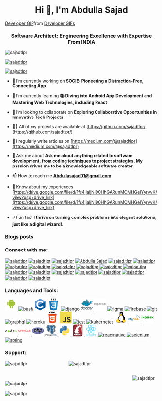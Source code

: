 <h1 align="center">Hi 👋, I'm Abdulla Sajad</h1>
<div class="tenor-gif-embed" data-postid="23414225" data-share-method="host" data-aspect-ratio="1.20301" data-width="100%"><a href="https://tenor.com/view/developer-gif-23414225">Developer GIF</a>from <a href="https://tenor.com/search/developer-gifs">Developer GIFs</a></div> <script type="text/javascript" async src="https://tenor.com/embed.js"></script>
<h3 align="center">Software Architect: Engineering Excellence with Expertise From INDIA</h3>

<p align="left"> <img src="https://komarev.com/ghpvc/?username=sajadtlpr&label=Profile%20views&color=0e75b6&style=flat" alt="sajadtlpr" /> </p>

<p align="left"> <a href="https://github.com/ryo-ma/github-profile-trophy"><img src="https://github-profile-trophy.vercel.app/?username=sajadtlpr" alt="sajadtlpr" /></a> </p>

<p align="left"> <a href="https://twitter.com/sajadtlpr" target="blank"><img src="https://img.shields.io/twitter/follow/sajadtlpr?logo=twitter&style=for-the-badge" alt="sajadtlpr" /></a> </p>

- 🔭 I’m currently working on **SOCIE: Pioneering a Distraction-Free, Connecting App**

- 🌱 I’m currently learning **📚 Diving into Android App Development and Mastering Web Technologies, including React**

- 👯 I’m looking to collaborate on **Exploring Collaborative Opportunities in Innovative Tech Projects**

- 👨‍💻 All of my projects are available at [https://github.com/sajadtlpr/](https://github.com/sajadtlpr/)

- 📝 I regularly write articles on [https://medium.com/@sajadtlpr](https://medium.com/@sajadtlpr)

- 💬 Ask me about **Ask me about anything related to software development, from coding techniques to project strategies. My passion drives me to be a knowledgeable software creator.**

- 📫 How to reach me **Abdullasajad01@gmail.com**

- 📄 Know about my experiences [https://drive.google.com/file/d/1fs4jialjNI90HhGARunMCMHGelYyrvvK/view?usp=drive_link](https://drive.google.com/file/d/1fs4jialjNI90HhGARunMCMHGelYyrvvK/view?usp=drive_link)

- ⚡ Fun fact **I thrive on turning complex problems into elegant solutions, just like a digital wizard!.**

### Blogs posts
<!-- BLOG-POST-LIST:START -->
<!-- BLOG-POST-LIST:END -->

<h3 align="left">Connect with me:</h3>
<p align="left">
<a href="https://codepen.io/sajadtlpr" target="blank"><img align="center" src="https://raw.githubusercontent.com/rahuldkjain/github-profile-readme-generator/master/src/images/icons/Social/codepen.svg" alt="sajadtlpr" height="30" width="40" /></a>
<a href="https://dev.to/sajadtlpr" target="blank"><img align="center" src="https://raw.githubusercontent.com/rahuldkjain/github-profile-readme-generator/master/src/images/icons/Social/devto.svg" alt="sajadtlpr" height="30" width="40" /></a>
<a href="https://twitter.com/sajadtlpr" target="blank"><img align="center" src="https://raw.githubusercontent.com/rahuldkjain/github-profile-readme-generator/master/src/images/icons/Social/twitter.svg" alt="sajadtlpr" height="30" width="40" /></a>
<a href="https://linkedin.com/in/Abdulla Sajad" target="blank"><img align="center" src="https://raw.githubusercontent.com/rahuldkjain/github-profile-readme-generator/master/src/images/icons/Social/linked-in-alt.svg" alt="Abdulla Sajad" height="30" width="40" /></a>
<a href="https://stackoverflow.com/users/sajad.tlpr" target="blank"><img align="center" src="https://raw.githubusercontent.com/rahuldkjain/github-profile-readme-generator/master/src/images/icons/Social/stack-overflow.svg" alt="sajad.tlpr" height="30" width="40" /></a>
<a href="https://codesandbox.com/sajadtlpr" target="blank"><img align="center" src="https://raw.githubusercontent.com/rahuldkjain/github-profile-readme-generator/master/src/images/icons/Social/codesandbox.svg" alt="sajadtlpr" height="30" width="40" /></a>
<a href="https://kaggle.com/sajadtlpr" target="blank"><img align="center" src="https://raw.githubusercontent.com/rahuldkjain/github-profile-readme-generator/master/src/images/icons/Social/kaggle.svg" alt="sajadtlpr" height="30" width="40" /></a>
<a href="https://fb.com/sajadtlpr" target="blank"><img align="center" src="https://raw.githubusercontent.com/rahuldkjain/github-profile-readme-generator/master/src/images/icons/Social/facebook.svg" alt="sajadtlpr" height="30" width="40" /></a>
<a href="https://instagram.com/sajad.tlpr" target="blank"><img align="center" src="https://raw.githubusercontent.com/rahuldkjain/github-profile-readme-generator/master/src/images/icons/Social/instagram.svg" alt="sajad.tlpr" height="30" width="40" /></a>
<a href="https://www.behance.net/sajadtlpr" target="blank"><img align="center" src="https://raw.githubusercontent.com/rahuldkjain/github-profile-readme-generator/master/src/images/icons/Social/behance.svg" alt="sajadtlpr" height="30" width="40" /></a>
<a href="https://hashnode.com/sajadtlpr" target="blank"><img align="center" src="https://raw.githubusercontent.com/rahuldkjain/github-profile-readme-generator/master/src/images/icons/Social/hashnode.svg" alt="sajadtlpr" height="30" width="40" /></a>
<a href="https://medium.com/sajad.tlpr" target="blank"><img align="center" src="https://raw.githubusercontent.com/rahuldkjain/github-profile-readme-generator/master/src/images/icons/Social/medium.svg" alt="sajad.tlpr" height="30" width="40" /></a>
<a href="https://www.codechef.com/users/sajadtlpr" target="blank"><img align="center" src="https://cdn.jsdelivr.net/npm/simple-icons@3.1.0/icons/codechef.svg" alt="sajadtlpr" height="30" width="40" /></a>
<a href="https://www.hackerrank.com/sajadtlpr" target="blank"><img align="center" src="https://raw.githubusercontent.com/rahuldkjain/github-profile-readme-generator/master/src/images/icons/Social/hackerrank.svg" alt="sajadtlpr" height="30" width="40" /></a>
<a href="https://codeforces.com/profile/sajadtlpr" target="blank"><img align="center" src="https://raw.githubusercontent.com/rahuldkjain/github-profile-readme-generator/master/src/images/icons/Social/codeforces.svg" alt="sajadtlpr" height="30" width="40" /></a>
<a href="https://www.leetcode.com/sajadtlpr" target="blank"><img align="center" src="https://raw.githubusercontent.com/rahuldkjain/github-profile-readme-generator/master/src/images/icons/Social/leet-code.svg" alt="sajadtlpr" height="30" width="40" /></a>
<a href="https://www.hackerearth.com/sajadtlpr" target="blank"><img align="center" src="https://raw.githubusercontent.com/rahuldkjain/github-profile-readme-generator/master/src/images/icons/Social/hackerearth.svg" alt="sajadtlpr" height="30" width="40" /></a>
<a href="https://auth.geeksforgeeks.org/user/sajadtlpr" target="blank"><img align="center" src="https://raw.githubusercontent.com/rahuldkjain/github-profile-readme-generator/master/src/images/icons/Social/geeks-for-geeks.svg" alt="sajadtlpr" height="30" width="40" /></a>
<a href="https://www.topcoder.com/members/sajadtlpr" target="blank"><img align="center" src="https://raw.githubusercontent.com/rahuldkjain/github-profile-readme-generator/master/src/images/icons/Social/topcoder.svg" alt="sajadtlpr" height="30" width="40" /></a>
<a href="/sajadtlpr" target="blank"><img align="center" src="https://raw.githubusercontent.com/rahuldkjain/github-profile-readme-generator/master/src/images/icons/Social/rss.svg" alt="sajadtlpr" height="30" width="40" /></a>
</p>

<h3 align="left">Languages and Tools:</h3>
<p align="left"> <a href="https://developer.android.com" target="_blank" rel="noreferrer"> <img src="https://raw.githubusercontent.com/devicons/devicon/master/icons/android/android-original-wordmark.svg" alt="android" width="40" height="40"/> </a> <a href="https://www.gnu.org/software/bash/" target="_blank" rel="noreferrer"> <img src="https://www.vectorlogo.zone/logos/gnu_bash/gnu_bash-icon.svg" alt="bash" width="40" height="40"/> </a> <a href="https://www.cprogramming.com/" target="_blank" rel="noreferrer"> <img src="https://raw.githubusercontent.com/devicons/devicon/master/icons/c/c-original.svg" alt="c" width="40" height="40"/> </a> <a href="https://www.w3schools.com/css/" target="_blank" rel="noreferrer"> <img src="https://raw.githubusercontent.com/devicons/devicon/master/icons/css3/css3-original-wordmark.svg" alt="css3" width="40" height="40"/> </a> <a href="https://www.djangoproject.com/" target="_blank" rel="noreferrer"> <img src="https://cdn.worldvectorlogo.com/logos/django.svg" alt="django" width="40" height="40"/> </a> <a href="https://www.docker.com/" target="_blank" rel="noreferrer"> <img src="https://raw.githubusercontent.com/devicons/devicon/master/icons/docker/docker-original-wordmark.svg" alt="docker" width="40" height="40"/> </a> <a href="https://expressjs.com" target="_blank" rel="noreferrer"> <img src="https://raw.githubusercontent.com/devicons/devicon/master/icons/express/express-original-wordmark.svg" alt="express" width="40" height="40"/> </a> <a href="https://www.figma.com/" target="_blank" rel="noreferrer"> <img src="https://www.vectorlogo.zone/logos/figma/figma-icon.svg" alt="figma" width="40" height="40"/> </a> <a href="https://firebase.google.com/" target="_blank" rel="noreferrer"> <img src="https://www.vectorlogo.zone/logos/firebase/firebase-icon.svg" alt="firebase" width="40" height="40"/> </a> <a href="https://git-scm.com/" target="_blank" rel="noreferrer"> <img src="https://www.vectorlogo.zone/logos/git-scm/git-scm-icon.svg" alt="git" width="40" height="40"/> </a> <a href="https://graphql.org" target="_blank" rel="noreferrer"> <img src="https://www.vectorlogo.zone/logos/graphql/graphql-icon.svg" alt="graphql" width="40" height="40"/> </a> <a href="https://heroku.com" target="_blank" rel="noreferrer"> <img src="https://www.vectorlogo.zone/logos/heroku/heroku-icon.svg" alt="heroku" width="40" height="40"/> </a> <a href="https://www.w3.org/html/" target="_blank" rel="noreferrer"> <img src="https://raw.githubusercontent.com/devicons/devicon/master/icons/html5/html5-original-wordmark.svg" alt="html5" width="40" height="40"/> </a> <a href="https://developer.mozilla.org/en-US/docs/Web/JavaScript" target="_blank" rel="noreferrer"> <img src="https://raw.githubusercontent.com/devicons/devicon/master/icons/javascript/javascript-original.svg" alt="javascript" width="40" height="40"/> </a> <a href="https://jestjs.io" target="_blank" rel="noreferrer"> <img src="https://www.vectorlogo.zone/logos/jestjsio/jestjsio-icon.svg" alt="jest" width="40" height="40"/> </a> <a href="https://kubernetes.io" target="_blank" rel="noreferrer"> <img src="https://www.vectorlogo.zone/logos/kubernetes/kubernetes-icon.svg" alt="kubernetes" width="40" height="40"/> </a> <a href="https://www.linux.org/" target="_blank" rel="noreferrer"> <img src="https://raw.githubusercontent.com/devicons/devicon/master/icons/linux/linux-original.svg" alt="linux" width="40" height="40"/> </a> <a href="https://www.mysql.com/" target="_blank" rel="noreferrer"> <img src="https://raw.githubusercontent.com/devicons/devicon/master/icons/mysql/mysql-original-wordmark.svg" alt="mysql" width="40" height="40"/> </a> <a href="https://www.nginx.com" target="_blank" rel="noreferrer"> <img src="https://raw.githubusercontent.com/devicons/devicon/master/icons/nginx/nginx-original.svg" alt="nginx" width="40" height="40"/> </a> <a href="https://nodejs.org" target="_blank" rel="noreferrer"> <img src="https://raw.githubusercontent.com/devicons/devicon/master/icons/nodejs/nodejs-original-wordmark.svg" alt="nodejs" width="40" height="40"/> </a> <a href="https://www.oracle.com/" target="_blank" rel="noreferrer"> <img src="https://raw.githubusercontent.com/devicons/devicon/master/icons/oracle/oracle-original.svg" alt="oracle" width="40" height="40"/> </a> <a href="https://www.php.net" target="_blank" rel="noreferrer"> <img src="https://raw.githubusercontent.com/devicons/devicon/master/icons/php/php-original.svg" alt="php" width="40" height="40"/> </a> <a href="https://www.postgresql.org" target="_blank" rel="noreferrer"> <img src="https://raw.githubusercontent.com/devicons/devicon/master/icons/postgresql/postgresql-original-wordmark.svg" alt="postgresql" width="40" height="40"/> </a> <a href="https://www.python.org" target="_blank" rel="noreferrer"> <img src="https://raw.githubusercontent.com/devicons/devicon/master/icons/python/python-original.svg" alt="python" width="40" height="40"/> </a> <a href="https://rubyonrails.org" target="_blank" rel="noreferrer"> <img src="https://raw.githubusercontent.com/devicons/devicon/master/icons/rails/rails-original-wordmark.svg" alt="rails" width="40" height="40"/> </a> <a href="https://reactjs.org/" target="_blank" rel="noreferrer"> <img src="https://raw.githubusercontent.com/devicons/devicon/master/icons/react/react-original-wordmark.svg" alt="react" width="40" height="40"/> </a> <a href="https://reactnative.dev/" target="_blank" rel="noreferrer"> <img src="https://reactnative.dev/img/header_logo.svg" alt="reactnative" width="40" height="40"/> </a> <a href="https://www.selenium.dev" target="_blank" rel="noreferrer"> <img src="https://raw.githubusercontent.com/detain/svg-logos/780f25886640cef088af994181646db2f6b1a3f8/svg/selenium-logo.svg" alt="selenium" width="40" height="40"/> </a> <a href="https://spring.io/" target="_blank" rel="noreferrer"> <img src="https://www.vectorlogo.zone/logos/springio/springio-icon.svg" alt="spring" width="40" height="40"/> </a> </p>

<h3 align="left">Support:</h3>
<p><a href="https://www.buymeacoffee.com/sajadtlpr"> <img align="left" src="https://cdn.buymeacoffee.com/buttons/v2/default-yellow.png" height="50" width="210" alt="sajadtlpr" /></a><a href="https://ko-fi.com/sajadtlpr"> <img align="left" src="https://cdn.ko-fi.com/cdn/kofi3.png?v=3" height="50" width="210" alt="sajadtlpr" /></a></p><br><br>

<p><img align="left" src="https://github-readme-stats.vercel.app/api/top-langs?username=sajadtlpr&show_icons=true&locale=en&layout=compact" alt="sajadtlpr" /></p>

<p>&nbsp;<img align="center" src="https://github-readme-stats.vercel.app/api?username=sajadtlpr&show_icons=true&locale=en" alt="sajadtlpr" /></p>

<p><img align="center" src="https://github-readme-streak-stats.herokuapp.com/?user=sajadtlpr&" alt="sajadtlpr" /></p>

